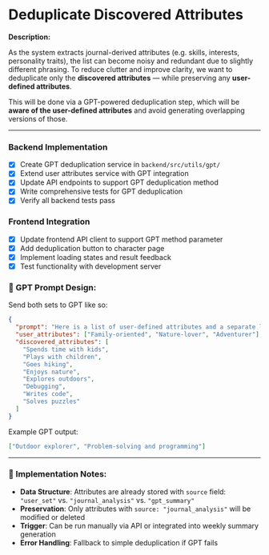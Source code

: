 # Deduplicate Discovered Attributes

**Description:**

As the system extracts journal-derived attributes (e.g. skills, interests, personality traits), the list can become noisy and redundant due to slightly different phrasing. To reduce clutter and improve clarity, we want to deduplicate only the **discovered attributes** — while preserving any **user-defined attributes**.

This will be done via a GPT-powered deduplication step, which will be **aware of the user-defined attributes** and avoid generating overlapping versions of those.

---

### Backend Implementation

- [x] Create GPT deduplication service in `backend/src/utils/gpt/`
- [x] Extend user attributes service with GPT integration
- [x] Update API endpoints to support GPT deduplication method
- [x] Write comprehensive tests for GPT deduplication
- [x] Verify all backend tests pass

### Frontend Integration

- [x] Update frontend API client to support GPT method parameter
- [x] Add deduplication button to character page
- [x] Implement loading states and result feedback
- [x] Test functionality with development server

### 🧠 GPT Prompt Design:

Send both sets to GPT like so:

```json
{
  "prompt": "Here is a list of user-defined attributes and a separate list of attributes discovered from journal entries. Please deduplicate and clean up the discovered list. Do not create duplicates of the user-defined attributes. Return a cleaned-up version of the discovered list only.",
  "user_attributes": ["Family-oriented", "Nature-lover", "Adventurer"],
  "discovered_attributes": [
    "Spends time with kids",
    "Plays with children",
    "Goes hiking",
    "Enjoys nature",
    "Explores outdoors",
    "Debugging",
    "Writes code",
    "Solves puzzles"
  ]
}
```

Example GPT output:

```json
["Outdoor explorer", "Problem-solving and programming"]
```

---

### 🎯 Implementation Notes:

- **Data Structure**: Attributes are already stored with `source` field: `"user_set"` vs. `"journal_analysis"` vs. `"gpt_summary"`
- **Preservation**: Only attributes with `source: "journal_analysis"` will be modified or deleted
- **Trigger**: Can be run manually via API or integrated into weekly summary generation
- **Error Handling**: Fallback to simple deduplication if GPT fails
